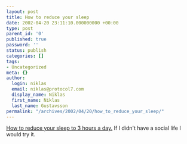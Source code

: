 ```yaml
---
layout: post
title: How to reduce your sleep
date: 2002-04-20 23:11:10.000000000 +00:00
type: post
parent_id: '0'
published: true
password: ''
status: publish
categories: []
tags:
- Uncategorized
meta: {}
author:
  login: niklas
  email: niklas@protocol7.com
  display_name: Niklas
  first_name: Niklas
  last_name: Gustavsson
permalink: "/archives/2002/04/20/how_to_reduce_your_sleep/"
---
```

[How to reduce your sleep to 3 hours a day.](http://www.kuro5hin.org/story/2002/4/15/103358/720) If I didn't have a social life I would try it.

